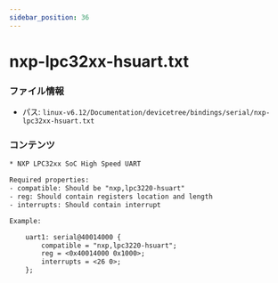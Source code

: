 ```yaml
---
sidebar_position: 36
---
```

# nxp-lpc32xx-hsuart.txt

### ファイル情報

- パス: `linux-v6.12/Documentation/devicetree/bindings/serial/nxp-lpc32xx-hsuart.txt`

### コンテンツ

```txt
* NXP LPC32xx SoC High Speed UART

Required properties:
- compatible: Should be "nxp,lpc3220-hsuart"
- reg: Should contain registers location and length
- interrupts: Should contain interrupt

Example:

	uart1: serial@40014000 {
		compatible = "nxp,lpc3220-hsuart";
		reg = <0x40014000 0x1000>;
		interrupts = <26 0>;
	};

```
